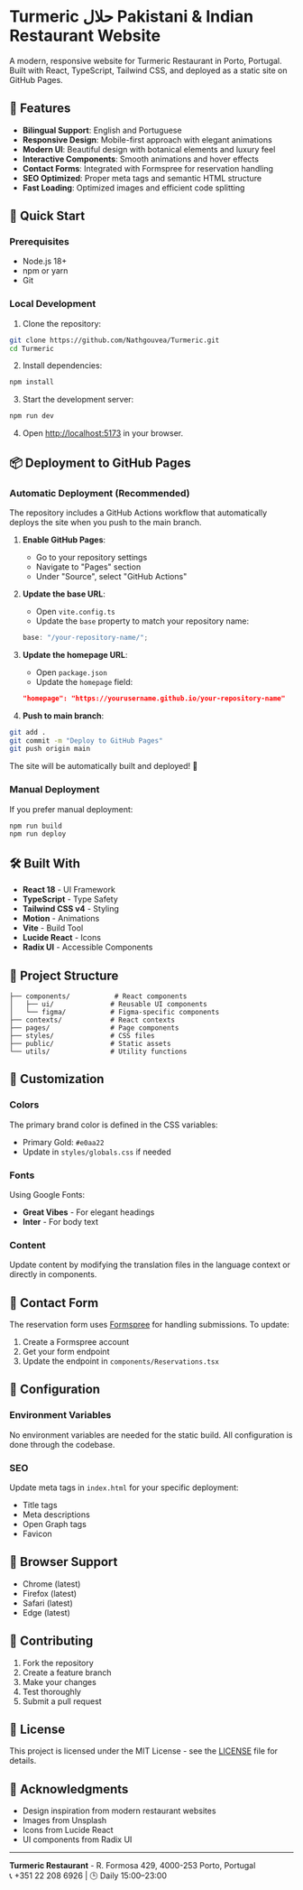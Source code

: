 # Turmeric حلال Pakistani & Indian Restaurant Website

A modern, responsive website for Turmeric Restaurant in Porto, Portugal. Built with React, TypeScript, Tailwind CSS, and deployed as a static site on GitHub Pages.

## 🌟 Features

- **Bilingual Support**: English and Portuguese
- **Responsive Design**: Mobile-first approach with elegant animations
- **Modern UI**: Beautiful design with botanical elements and luxury feel
- **Interactive Components**: Smooth animations and hover effects
- **Contact Forms**: Integrated with Formspree for reservation handling
- **SEO Optimized**: Proper meta tags and semantic HTML structure
- **Fast Loading**: Optimized images and efficient code splitting

## 🚀 Quick Start

### Prerequisites

- Node.js 18+
- npm or yarn
- Git

### Local Development

1. Clone the repository:

```bash
git clone https://github.com/Nathgouvea/Turmeric.git
cd Turmeric
```

2. Install dependencies:

```bash
npm install
```

3. Start the development server:

```bash
npm run dev
```

4. Open [http://localhost:5173](http://localhost:5173) in your browser.

## 📦 Deployment to GitHub Pages

### Automatic Deployment (Recommended)

The repository includes a GitHub Actions workflow that automatically deploys the site when you push to the main branch.

1. **Enable GitHub Pages**:

   - Go to your repository settings
   - Navigate to "Pages" section
   - Under "Source", select "GitHub Actions"

2. **Update the base URL**:

   - Open `vite.config.ts`
   - Update the `base` property to match your repository name:

   ```typescript
   base: "/your-repository-name/";
   ```

3. **Update the homepage URL**:

   - Open `package.json`
   - Update the `homepage` field:

   ```json
   "homepage": "https://yourusername.github.io/your-repository-name"
   ```

4. **Push to main branch**:

```bash
git add .
git commit -m "Deploy to GitHub Pages"
git push origin main
```

The site will be automatically built and deployed! 🎉

### Manual Deployment

If you prefer manual deployment:

```bash
npm run build
npm run deploy
```

## 🛠️ Built With

- **React 18** - UI Framework
- **TypeScript** - Type Safety
- **Tailwind CSS v4** - Styling
- **Motion** - Animations
- **Vite** - Build Tool
- **Lucide React** - Icons
- **Radix UI** - Accessible Components

## 📁 Project Structure

```
├── components/           # React components
│   ├── ui/              # Reusable UI components
│   └── figma/           # Figma-specific components
├── contexts/            # React contexts
├── pages/               # Page components
├── styles/              # CSS files
├── public/              # Static assets
└── utils/               # Utility functions
```

## 🎨 Customization

### Colors

The primary brand color is defined in the CSS variables:

- Primary Gold: `#e0aa22`
- Update in `styles/globals.css` if needed

### Fonts

Using Google Fonts:

- **Great Vibes** - For elegant headings
- **Inter** - For body text

### Content

Update content by modifying the translation files in the language context or directly in components.

## 📧 Contact Form

The reservation form uses [Formspree](https://formspree.io/) for handling submissions. To update:

1. Create a Formspree account
2. Get your form endpoint
3. Update the endpoint in `components/Reservations.tsx`

## 🔧 Configuration

### Environment Variables

No environment variables are needed for the static build. All configuration is done through the codebase.

### SEO

Update meta tags in `index.html` for your specific deployment:

- Title tags
- Meta descriptions
- Open Graph tags
- Favicon

## 📱 Browser Support

- Chrome (latest)
- Firefox (latest)
- Safari (latest)
- Edge (latest)

## 🤝 Contributing

1. Fork the repository
2. Create a feature branch
3. Make your changes
4. Test thoroughly
5. Submit a pull request

## 📄 License

This project is licensed under the MIT License - see the [LICENSE](LICENSE) file for details.

## 🙏 Acknowledgments

- Design inspiration from modern restaurant websites
- Images from Unsplash
- Icons from Lucide React
- UI components from Radix UI

---

**Turmeric Restaurant** - R. Formosa 429, 4000-253 Porto, Portugal  
📞 +351 22 208 6926 | 🕒 Daily 15:00–23:00
